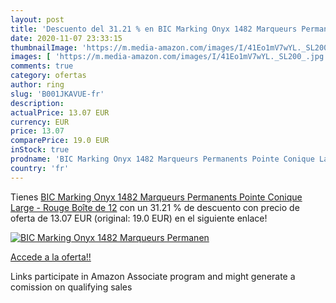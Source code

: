 ```yaml
---
layout: post
title: 'Descuento del 31.21 % en BIC Marking Onyx 1482 Marqueurs Permanen'
date: 2020-11-07 23:33:15
thumbnailImage: 'https://m.media-amazon.com/images/I/41Eo1mV7wYL._SL200_.jpg'
images: [ 'https://m.media-amazon.com/images/I/41Eo1mV7wYL._SL200_.jpg' ]
comments: true
category: ofertas
author: ring
slug: 'B001JKAVUE-fr'
description:
actualPrice: 13.07 EUR
currency: EUR
price: 13.07
comparePrice: 19.0 EUR
inStock: true
prodname: 'BIC Marking Onyx 1482 Marqueurs Permanents Pointe Conique Large - Rouge  Boîte de 12'
country: 'fr'
---
```


Tienes [BIC Marking Onyx 1482 Marqueurs Permanents Pointe Conique Large - Rouge  Boîte de 12](https://www.amazon.fr/dp/B001JKAVUE/?tag=tolees0d-21) con un 31.21 % de descuento con precio de oferta de 13.07 EUR (original: 19.0 EUR) en el siguiente enlace!

[![BIC Marking Onyx 1482 Marqueurs Permanen](https://m.media-amazon.com/images/I/41Eo1mV7wYL._SL200_.jpg)](https://www.amazon.fr/dp/B001JKAVUE/?tag=tolees0d-21)

[Accede a la oferta!!](https://www.amazon.fr/dp/B001JKAVUE/?tag=tolees0d-21)

Links participate in Amazon Associate program and might generate a comission on qualifying sales


